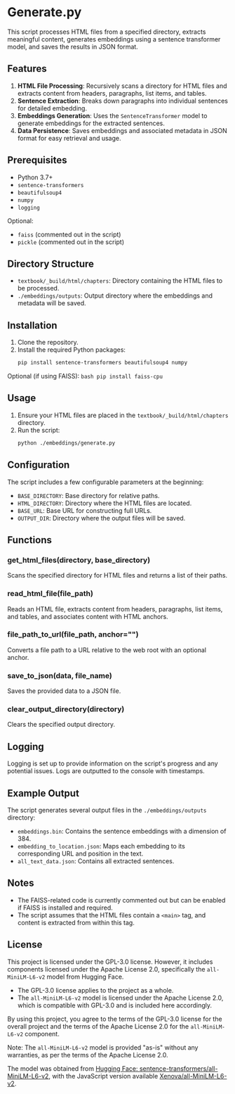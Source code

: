 # Generate.py

This script processes HTML files from a specified directory, extracts meaningful content, generates embeddings using a sentence transformer model, and saves the results in JSON format.

## Features

1. **HTML File Processing**: Recursively scans a directory for HTML files and extracts content from headers, paragraphs, list items, and tables.
2. **Sentence Extraction**: Breaks down paragraphs into individual sentences for detailed embedding.
3. **Embeddings Generation**: Uses the `SentenceTransformer` model to generate embeddings for the extracted sentences.
4. **Data Persistence**: Saves embeddings and associated metadata in JSON format for easy retrieval and usage.

## Prerequisites

- Python 3.7+
- `sentence-transformers`
- `beautifulsoup4`
- `numpy`
- `logging`

Optional:
- `faiss` (commented out in the script)
- `pickle` (commented out in the script)

## Directory Structure

- `textbook/_build/html/chapters`: Directory containing the HTML files to be processed.
- `./embeddings/outputs`: Output directory where the embeddings and metadata will be saved.

## Installation

1. Clone the repository.
2. Install the required Python packages:
    ```bash
    pip install sentence-transformers beautifulsoup4 numpy
    ```

Optional (if using FAISS):
    ```bash
    pip install faiss-cpu
    ```

## Usage

1. Ensure your HTML files are placed in the `textbook/_build/html/chapters` directory.
2. Run the script:
    ```bash
    python ./embeddings/generate.py
    ```

## Configuration

The script includes a few configurable parameters at the beginning:

- `BASE_DIRECTORY`: Base directory for relative paths.
- `HTML_DIRECTORY`: Directory where the HTML files are located.
- `BASE_URL`: Base URL for constructing full URLs.
- `OUTPUT_DIR`: Directory where the output files will be saved.

## Functions

### get_html_files(directory, base_directory)
Scans the specified directory for HTML files and returns a list of their paths.

### read_html_file(file_path)
Reads an HTML file, extracts content from headers, paragraphs, list items, and tables, and associates content with HTML anchors.

### file_path_to_url(file_path, anchor="")
Converts a file path to a URL relative to the web root with an optional anchor.

### save_to_json(data, file_name)
Saves the provided data to a JSON file.

### clear_output_directory(directory)
Clears the specified output directory.

## Logging

Logging is set up to provide information on the script's progress and any potential issues. Logs are outputted to the console with timestamps.

## Example Output

The script generates several output files in the `./embeddings/outputs` directory:

- `embeddings.bin`: Contains the sentence embeddings with a dimension of 384.
- `embedding_to_location.json`: Maps each embedding to its corresponding URL and position in the text.
- `all_text_data.json`: Contains all extracted sentences.

## Notes

- The FAISS-related code is currently commented out but can be enabled if FAISS is installed and required.
- The script assumes that the HTML files contain a `<main>` tag, and content is extracted from within this tag.

## License

This project is licensed under the GPL-3.0 license. However, it includes components licensed under the Apache License 2.0, specifically the `all-MiniLM-L6-v2` model from Hugging Face.

- The GPL-3.0 license applies to the project as a whole.
- The `all-MiniLM-L6-v2` model is licensed under the Apache License 2.0, which is compatible with GPL-3.0 and is included here accordingly.

By using this project, you agree to the terms of the GPL-3.0 license for the overall project and the terms of the Apache License 2.0 for the `all-MiniLM-L6-v2` component.

Note: The `all-MiniLM-L6-v2` model is provided "as-is" without any warranties, as per the terms of the Apache License 2.0.

The model was obtained from [Hugging Face: sentence-transformers/all-MiniLM-L6-v2](https://huggingface.co/sentence-transformers/all-MiniLM-L6-v2/tree/main), with the JavaScript version available [Xenova/all-MiniLM-L6-v2](https://huggingface.co/Xenova/all-MiniLM-L6-v2).